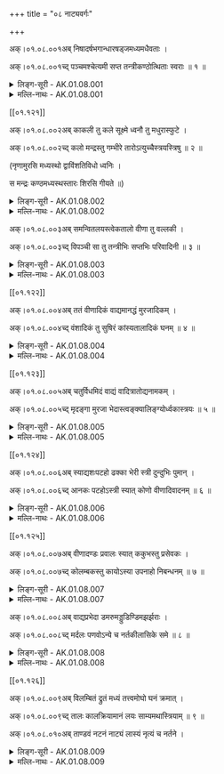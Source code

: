 +++
title = "०८ नाट्यवर्गः"

+++

अक्।०१.०८.००१अब् निषादर्षभगान्धारषड्जमध्यमधैवताः ।

अक्।०१.०८.००१च्द् पञ्चमश्चेत्यमी सप्त तन्त्रीकण्ठोत्थिताः स्वराः ॥ १ ॥

<details><summary>लिङ्ग-सूरी - AK.01.08.001</summary>

निषाद इति—निषीदन्त्यत्र स्वरा इति निषादः । ʻषद्लृ विशरणगत्यवसादनेष्ौ' । ऋषभस्वरसंवादित्वात् ऋषभः । गां वाचं धारयतीति गान्धारः । गन्धं गृह्णातीति गान्धं घ्राणेन्द्रियम् । तस्मिन् इयर्तीति वा गान्धारः । ʻऋ गतौ' । षट्सु नासाकण्ठोरस्तालुजिह्वादन्तस्थानेषु जायत इति षड्जः । ʻजनी प्रादुर्भावे । मध्यं मातीति मध्यमः । ʻमा माने वर्तने च्ö । मोक्षं धावतीति धैवतः । ʻधावु गतिशुद्ध्योः' । धीर्हृत् तद्वत्सु नाभ्यादिस्थानेषु भवो वा धैवतः । पिकैः पञ्च्यते पञ्चमः । ʻपचि विस्तारवचने । पञ्चसु स्थानेषु मातीति वा । ʻमा माने वर्तने च्ö । एतानि सप्त तन्त्रीकण्ठोत्थितस्वरनामानि ॥ स्वयं राजते स्वरः । ʻराजृ दीप्तौ' । श्रुतिस्थाने स्वहृदयं रञ्जयतीति वा । ʻरञ्ज रागे ॥

ʻषड्जं मयूरा ब्रुवते गावस्त्वृषभभाषिणः ।

अजाविकं तु गान्धारं पिकः कूजति पञ्चमम् ।

धैवतं हेषते वाजी निषादं बृंहते गजः ॥

इति ॥ १ ॥
</details>

<details><summary>मल्लि-नाथः - AK.01.08.001</summary>

निषाद—स्वराः । तन्त्रीकण्ठयोरुभयोर्जायमाना निषादादयः सप्त स्वरशब्दवाच्याः । तत्स्वरूपे नारदः—

ʻषड्जं मयूरो वदति गावो रम्भन्ति चर्षभम् ।

अजाविकौ तु गान्धारं क्रौञ्चो नदति मध्यमम् ॥

पुष्पसाधारणे काले कोकिलो रौति पञ्चमम् ।

अश्वस्तु धैवतं रौति निषादं रौति कुञ्जरः ॥ (सं। म। १। १। १३-१४)

इति ॥ १ ॥ 
</details>

[[०१.१२१]]

अक्।०१.०८.००२अब् काकली तु कले सूक्ष्मे ध्वनौ तु मधुरास्फुटे ।

अक्।०१.०८.००२च्द् कलो मन्द्रस्तु गम्भीरे तारोऽत्युच्चैस्त्रयस्त्रिषु ॥ २ ॥

(नृणामुरसि मध्यस्थो द्वाविंशतिविधो ध्वनिः ।

स मन्द्रः कण्ठमध्यस्थस्तारः शिरसि गीयते ॥)

<details><summary>लिङ्ग-सूरी - AK.01.08.002</summary>

काकलीति—कुः सूक्ष्मः स चासौ कलश्च काकली । सूक्ष्मकलनाम ॥ कं सुखं लातीति कलः । ʻला दाने । कलयतीति वा । ʻकल शब्दे । अव्यक्तमधुरध्वनिनाम ॥ मन्दते शनैः निःसरतीति मन्द्रः । ʻमदि स्तुतिमोदमदस्वप्नकान्तिगतिष्ौ' । गम्भीरध्वनिनाम ॥ तारयति सन्देहं तारः । ʻतॄ प्लवनतरणयोः' । अत्युच्चध्वनिनाम ॥ त्रयस्त्रिषु । कलमन्द्रताराः त्रिषु वर्तन्ते, विशेष्यनिघ्ना इत्यर्थः ॥ २ ॥
</details>

<details><summary>मल्लि-नाथः - AK.01.08.002</summary>

काकली—सूक्ष्मे । कलसूक्ष्मध्वनिः काकली स्यात् । ध्वनौ—कलः । मधुरास्फुटध्वनिः कलः स्यात् । मन्द्रस्तु गम्भीरे । गम्भीरध्वनिः मन्द्रः स्यात् । तारोऽत्युच्चैः । अत्युच्चध्वनिः तारः स्यात् ॥ त्रयस्त्रिषु । एते त्रयः त्रिष्विति वाच्यलिङ्गाः । कला रुतिः, मन्द्रा रुतिः इत्यादि ॥ २ ॥ 
</details>

अक्।०१.०८.००३अब् समन्वितलयस्त्वेकतालो वीणा तु वल्लकी ।

अक्।०१.०८.००३च्द् विपञ्ची सा तु तन्त्रीभिः सप्तभिः परिवादिनी ॥ ३ ॥

<details><summary>लिङ्ग-सूरी - AK.01.08.003</summary>

समेति—समन्वितोऽनुगतो लयः श्रुतादिर्यत्र समन्वितलयः । एकः समः तालो मानमस्य एकतालः । एकतान इति वा पाठः । तालाद्यन्वितलयनाम ॥ वेति प्रजायते स्वरोऽस्यामिति वीणा । ʻवी गतिव्याप्तिप्रजनकान्त्यसनखादनेष्ौ' । वण्यत इति वा वीणा । ʻवण शब्दे । वल्लन्ते स्वरा अस्यामिति वल्लरी । ʻवल्ल सञ्चलने । विविधं पञ्च्यते स्वरा अत्रेति विपञ्ची । ʻपचि व्यक्तीकरणे । वीणानामानि ॥ परितो वदति स्वरानिति परिवादिनी । ʻवद व्यक्तायां वाचि । सप्ततन्त्रीयुक्तवीणानाम ॥ ३ ॥
</details>

<details><summary>मल्लि-नाथः - AK.01.08.003</summary>

समन्वितलयस्त्वेकतालः । अनुगतद्रुतादिमानगीतादिवस्तु एकतालः स्यात् । एकतान इति कतिचित् । वीणा तु वल्लकी विपञ्ची । वीणानामानि ॥ सा तु—परिवादिनी । सप्तभिः तन्त्रीभिः प्रोता वीणा परिवादिनीत्युच्यते ।

ʻतन्त्र्यश्चेत् सप्त सप्तास्या चतुर्दश चतुर्दशी ।

एकादशैकादशी भिदैवं वीणा त्रयोदशी ॥ इति ।

परिवादिनी बहुविधा । सप्ततन्त्री परिवादिनीति कथिता ॥ ३ ॥ 
</details>

[[०१.१२२]]

अक्।०१.०८.००४अब् ततं वीणादिकं वाद्यमानद्धं मुरजादिकम् ।

अक्।०१.०८.००४च्द् वंशादिकं तु सुषिरं कांस्यतालादिकं घनम् ॥ ४ ॥

<details><summary>लिङ्ग-सूरी - AK.01.08.004</summary>

ततमिति—तन्यते ततम् । तन्त्रीजननात्ततम् । वीणादिवाद्यनाम ॥ चर्मणा आनह्यत इत्यानद्धम् । ʻणह बन्धने । मुरजादिवाद्यनाम ॥ सुषिः रन्ध्रमस्यास्तीति सुषिरम् । शुषिरं वा । वंशादिवाद्यनाम ॥ हन्यत इति घनम् । ʻहन हिंसागत्योः' । तालादिकांस्यवाद्यनाम ॥ ४ ॥
</details>

<details><summary>मल्लि-नाथः - AK.01.08.004</summary>

ततं—वाद्यम् । वीणादिवाद्यं ततं स्यात् ॥ आनद्धं मुरजादिकम् । मुरजादिवाद्यमानद्धं स्यात् ॥ वंशादिकं तु सुषिरम् । वंशादिवाद्यं सुषिरं स्यात् ॥ कांस्यं—घनम् । कांस्यं तालादिकं वाद्यं घनं स्यात् ॥ केचन मुरजादिवाद्यमपि घनमिति वदन्ति । कांस्यं तालादिवाद्यं ततमिति च कथयन्ति ॥ ४ ॥ 
</details>

[[०१.१२३]]

अक्।०१.०८.००५अब् चतुर्विधमिदं वाद्यं वादित्रातोद्यनामकम् ।

अक्।०१.०८.००५च्द् मृदङ्गा मुरजा भेदास्त्वङ्क्यालिङ्ग्योर्ध्वकास्त्रयः ॥ ५ ॥

<details><summary>लिङ्ग-सूरी - AK.01.08.005</summary>

चतुर्विधमिति—वाद्यत इति वाद्यम् । वादित्रं च । आ समन्तात् तोद्यत इत्यातोद्यम् । ʻतुद व्यथने । ततादिचतुर्विधवाद्यनामानि ॥ मृद्यत इति मृदङ्गः । मृत् मृत्स्ना अङ्गे यस्येति वा । ʻमृद मर्दने । मुरतीति मुरः । ʻमुर संवेष्टने । मुरः चर्मपट्टिकासंवेष्टनम् । तस्माज्जातो मुरजः । मृदङ्गनामनी ॥ अङ्के भवः अङ्क्यः । अङ्कोपरि निधाय वाद्यते वा । हरीतक्याकृतिमृद्ङ्गनाम ॥ आलिङ्ग्यते आलिङ्ग्य वाद्यत इत्यालिङ्ग्यः गोमुखाकृतिमृदङ्गनाम ॥ अङ्की आलिङ्गी इति वा पदच्छेदः । तदा तदाख्या ततो भवतीति विग्रहः । ऊर्ध्वीकृत्य वाद्यत इत्यूर्ध्वकः । यवमध्याकृतिमृदङ्गनाम ॥ ५ ॥
</details>

<details><summary>मल्लि-नाथः - AK.01.08.005</summary>

चतुर्विधमिदं—नामकम् । इदं चतुर्विधं वाद्यम् । वादित्रमातोद्यमिति च नामद्वयवद् भवति । वादित्रशब्दो वाद्यध्वनावपि वर्तते । ʻतूर्योऽस्त्री वाद्यनिर्घोषे वादित्रं वादनं च तत् इति वैजयन्ती (पृ। १४७, श्लो। १३६) । मृदङ्गा मुरजाः । मुरजनामनी ॥ वक्ष्यमाणभेदापेक्षया बहुवचनम् । भेदाः—त्रयः । अङ्क्यः, आलिङ्ग्यः , ऊर्ध्वक इत्येते त्रयो मुरजभेदाः । ʻपूर्वः पूर्वो महानेषामेतत् पुष्करमण्डले इति वैजयन्त्यां (पृ। १४६, श्लो। १३०) परिमाणभेदोऽभ्यधायि ।

ʻहरितक्याकृतिस्त्वङ्क्यो यवमध्यस्तथोर्ध्वकः ।

आलिङ्ग्यश्चैव गापुच्छ आकृत्या सम्प्रकीर्तितः ॥

इति सुभूतिटीकायामाकृतिभेदः कथितः ॥ ५ ॥ 
</details>

[[०१.१२४]]

अक्।०१.०८.००६अब् स्याद्यशःपटहो ढक्का भेरी स्त्री दुन्दुभिः पुमान् ।

अक्।०१.०८.००६च्द् आनकः पटहोऽस्त्री स्यात् कोणो वीणादिवादनम् ॥ ६ ॥ 

<details><summary>लिङ्ग-सूरी - AK.01.08.006</summary>

स्यादिति—यशोनिमित्तं पटहः यशःपटहः । ढगिति व्यक्तं कायतीति ढक्का । ʻकै शब्दे । यात्रादौ वाद्यमानयशःपटहनाम ॥ बिभेति अस्याः परसैन्यमिति भेरी । ʻञिभी भये । दुन्दु इति शब्दं भाषते दुन्दुभिः । शत्रुहृदयं भिद्यत इति वा । भेरीनामानि ॥ आ समन्तात् नदतीत्यानकः । ʻणद अव्यक्ते शब्दे । अनेन स्वपक्षः आ समन्तात् अनिति वा । ʻअन प्राणने । पटवत् हन्यते पटहः । पणव इति पाठे पण्यते स्तूयते पणवः । ʻपण व्यवहारे स्तुतौ च्ö । परसेनाभीत्यर्थवाद्यनामानि ॥ अनेन कुणति वीणादिवाद्यमिति कोणः । ʻकुण शब्दोपकरणयोः' । वीणादिवादनदण्डनाम ॥ ६ ॥
</details>

<details><summary>मल्लि-नाथः - AK.01.08.006</summary>

स्यात्—ढक्का । सामन्तढक्कानामनी । भेरी—पुमान् । भेरीनामनी । आनकः—स्यात् । अस्त्रीशब्द उभयविशेषणम् । ʻपटहस्त्वानकोऽस्त्रियाम् इति वैजयन्ती (पृ। १४६, श्लो। १३४) । पटहनामनी ॥ अनुक्तम्—ʻवंशस्तु वेणुर्मुरली । मुरलीनामानि ॥ ʻशृङ्गं खुरमुखं समे । शृङ्गनामनी । आन्ध्रभाषया ʻबूरगोम्म्ौ' ॥ ʻकाहली तु कुहाला स्यात् । काहलीनामनी ॥ ʻढेङ्गुरा जयघण्टिका' । आन्ध्रभाषया ʻजांयण्ट पेर्ौ' । ʻताली द्वयोः कांस्यतालः पुमान् स्त्री तालपत्रिका' । तालनामानि ॥ कोणो वीणादिवादनम् । वीणादिवादनसाधननाम ॥ ६ ॥ 
</details>

[[०१.१२५]]

अक्।०१.०८.००७अब् वीणादण्डः प्रवालः स्यात् ककुभस्तु प्रसेवकः ।

अक्।०१.०८.००७च्द् कोलम्बकस्तु कायोऽस्या उपनाहो निबन्धनम् ॥ ७ ॥

<details><summary>लिङ्ग-सूरी - AK.01.08.007</summary>

वीणादण्ड इति—प्रवलन्ते सर्वे स्वरा अत्रेति प्रवालः । ʻवल संवरणे सञ्चरणे च्ö । प्रचाल इति वा पाठः । ʻचल कम्पने । वीणादण्डनाम ॥ स्वालम्बनाय दण्डं कङ्कते आकाङ्क्षतीति ककुभः । ʻककि लौल्ये । प्रकर्षेण सेव्यते प्रसेवकः । ʻषेवृ सेवने । दण्डालम्बनायालाबूमूलनिक्षिप्तसन्दंशाकारसारदारुनाम ॥ कुल्यते सम्यक् स्त्यायतेऽनेन शब्दः कोलम्बहकः । ʻकुल संस्त्याने बन्धुषु च्ö । के शिरसि तन्त्रीरवलम्बते इति वा कोलम्बकः । ʻलवि शब्देऽवस्रंसने च्ö । वीणायाः दण्डादिसर्वपरिकरनिष्पन्नमूर्तिनाम ॥ उपनह्यन्ते तन्त्र्योऽनेन उपनाहः । ʻणह बन्धने । निबध्यन्ते तन्त्र्योऽनेन निबन्धनम् । ʻबन्ध बन्धने । तन्त्रीबन्धस्थाननामनी ॥ ७ ॥
</details>

<details><summary>मल्लि-नाथः - AK.01.08.007</summary>

वीणादण्डः प्रवालः स्यात् । वीणादण्डनाम ॥ ककुभस्तु प्रसेवकः । दण्डावलम्बनायालाबूमूलनिक्षिप्तसन्दंशाकारसारदारुनामनी । भाषया ʻबैसण्ö ॥ कोलम्बकस्तु कायोऽस्याः । वीणाया दण्डादिसर्वपरिकरनिष्पन्नमूर्तिः कोलम्बकः स्यात् । उपनाहो निबन्धनम् । तन्त्रीनिबन्धनस्थाननामनी । भाषया ʻकरिभे ॥ अनुक्तम्—ʻवीणागुणे स्त्रियां तन्त्री । वीणागुणनाम । ʻअवितॄस्तॄतन्त्रिभ्य ईः' (उ। ३। १५८) इति ईःप्रत्ययान्तत्वात् सुलोपो नास्ति । तन्त्रीः तन्त्र्यौ तन्त्र्यः । हे तन्त्रीः इत्यादि । अत्र विशेषः । लक्ष्मीप्रभृतीनाम् ʻअम्बार्थनद्योर्ह्रस्वः' (७। ३। १०७) इति ह्रस्वत्वं केचन नेच्छन्ति प्रयोगास्तु बहवो दृश्यन्ते ।

ʻहे लक्ष्मि स्यादलिन्द्राणामपि संस्पृश मे वपुः ।

तन्त्रीः कर्णामृतं कूज तन्द्रीः संश्रय चक्षुषी ॥

वातप्रमीर्वसाटव्यां तरीस्तर्पय चातकम् ।

॥ ॥ ॥ धत्स्व स्तनांशुकम् ॥

इत्यादि ॥ ७ ॥ 
</details>

अक्।०१.०८.००८अब् वाद्यप्रभेदा डमरुमड्डुडिण्डिमझर्झराः ।

अक्।०१.०८.००८च्द् मर्दलः पणवोऽन्ये च नर्तकीलासिके समे ॥ ८ ॥

<details><summary>लिङ्ग-सूरी - AK.01.08.008</summary>

वाद्यप्रभेदा इति—डमिति शब्दमियर्ति डमरुः । ʻऋ गतौ' । मड्डु इति उच्चारणात् मड्डुः । डिण्डिमिति शब्दं करोतीति डिण्डिमः । झर्झशब्दं करोतीति झर्झरः । मृद्यत इति मर्दलः । ʻमृद क्षोदे । पणाज्जायते पणवः । पण्यते स्तूयतेऽनेनेति वा । ʻपण व्यवहारे स्तुतौ च्ö । एते च अन्ये च वाद्यप्रभेदाः । नृत्यतीति नर्तकी । ʻनृती गात्रविक्षेपे । लसति क्रीडति रङ्गभूमाविति लासिका । ʻलस श्लेषणक्रीडनयोः' ॥ नृत्तकारिणीनामनी ॥ ८ ॥
</details>

<details><summary>मल्लि-नाथः - AK.01.08.008</summary>

वाद्यप्रभेदः—अन्ये च । डमर्वादयश्चान्ये घण्टानिःसाणादयश्च वाद्यभेदाः । नर्तकी—समे । नृत्तकारिणीनामनी ॥ अनुक्तम्—ʻरङ्गः स्यान्नर्तनस्थानम् । नर्तनस्थलं रङ्गः स्यात् ॥ ʻसूत्रधारस्तु सूचकः' । सूत्रधारनाम ॥ ८ ॥ 
</details>

[[०१.१२६]]

अक्।०१.०८.००९अब् विलम्बितं द्रुतं मध्यं तत्त्वमोघो घनं क्रमात् ।

अक्।०१.०८.००९च्द् तालः कालक्रियामानं लयः साम्यमथास्त्रियाम् ॥ ९ ॥

अक्।०१.०८.०१०अब् ताण्डवं नटनं नाट्यं लास्यं नृत्यं च नर्तने ।

<details><summary>लिङ्ग-सूरी - AK.01.08.009</summary>

विलम्बितमिति—विलम्बितं द्रुतं मध्यम् इति लयविशेषाः क्रमात् तत्त्वम् ओघः घनमित्युच्यन्ते । तलन्ति गीतवाद्यनृत्तानि तिष्ठन्त्यत्र तालः । ʻतल प्रतिष्ठायाम् । मध्यकालक्रियायाः परिच्छेदकनाम ॥ लीयतेऽत्रेति लयः । ʻलीङ् श्लेषणे । न्यूनाधिकरहिततालसाम्यनाम ॥ तण्डुना शिवेनोपदिष्टं ताण्डवम् । उद्धतप्रयोगनर्तननाम । नट्यते नटनम् । ʻनट नृत्तौ' । नटस्य कर्म नाट्यम् । नटनर्तननाम ॥ लसतीति लास्यम् । ʻलस श्लेषणक्रीडनयोः' । सुकुमारप्रयोगनर्तननाम ॥ नृत्यतीति नृत्यम् । ʻनृती गात्रविक्षेपे । नर्तननामानि ॥ ९ ॥
</details>

<details><summary>मल्लि-नाथः - AK.01.08.009</summary>

विलम्बितं—क्रमात् । विलम्बितादिमानानि तत्त्वादिसञ्ज्ञानि भवन्ति । तालः कालक्रियामानम् । कालस्याङ्गुलिकरक्रियया कृतं मानं तालः स्यात् । लयः साम्यम् । सर्वाभिनयमाम्यं लयः स्यात् । अथाक्षजं—नर्तने । नटनर्तननामानि । अक्षजशब्दस्थानेऽस्त्रियामिति, नृत्यशब्दस्थाने नृत्तमिति च पठन्ति ॥ ९ ॥ </Amarapadaparijata

%%p. 01.127

AK.01.08.010cd tauryatrikaṃ nṛtyagītavādyaṃ nāṭyamidaṃ trayam .. 10 ..

AK.01.08.011ab bhrakuṃsaśca bhrukuṃsaśca bhrūkuṃsaśceti nartakaḥ .

AK.01.08.011cd strīveṣadhārī puruṣo nāṭyoktau gaṇikājjukā .. 11 ..

<details><summary>लिङ्ग-सूरी - AK.01.08.010-11</summary>

तौर्यत्रिकमिति—तूर्याणां त्रिकं तौर्यत्रिकम् । तूर्याणां सम्बन्धि तौर्यम् । तच्च त्रिकं च तौर्यत्रिकम् । नटकर्म नाट्यम् । समुदितनृत्तगीतवाद्यनाम ॥ भ्रूभ्यां कुंसयतीति भ्रकुंसः । भ्रुकुंसश्च । भ्रकुंसश्च । ʻकुसि भाषायाम् । स्त्रीवेषधारिनर्तकपुरुषनामानि ॥ नाट्योक्तौ नटव्यवहारे नामान्याह । अर्जतीत्यज्जुका । ʻअर्ज अर्जने । नाट्योक्तौ गणिकानाम ॥ १०-११ ॥
</details>

<details><summary>मल्लि-नाथः - AK.01.08.010-11</summary>

तौर्यत्रिकं—त्रयम् । नृत्तगीतवाद्यानि त्रीणि तौर्यत्रिकम् । इदं त्रयं नाट्यं स्यात् । तत् प्रेक्षणार्थं स्याच्चेत् सङ्गीतं भवति । ʻसङ्गीतं प्रेक्षणार्थेऽस्मिन् इति वैजयन्ती (पृ। १४१, श्लो। ७२) । भ्रकुंसश्च—पुरुषः । भ्रकुंसादयः । षडपि स्त्रीवेषधारिनर्तकपुरुषनामानि । भ्रकुंसशब्दो रुशब्दादिश्च ऋकारादिश्च भवति । ʻस भ्रूकुंसो भ्रुकुंसश्च भृकुंसश्च भ्रकुंसवत् इति वैजयन्ती (पृ। १४१, श्लो। ६७) । अनुक्तम्—ʻपात्राण्यधिकृता नाट्ये । नाट्ये नियुक्तास्ते पात्राणीत्युच्यन्ते । ʻतेषां वेषस्तु भूमिका' । तेषां वेषो भूमिका स्यात् ॥ नाट्योक्तौ । अङ्गहारावधि अधिकारवचनम् । तस्मादितःपरं वक्ष्यमाणाः शब्दाः नाट्यविषयाः । व्यवस्थिताधिकारविषयत्वाद् देवकुमारादिशब्दा इतरविषयाश्च भवन्ति । गणिकाज्जुका । लञ्जिका अज्जुका स्यात् ॥ १०-११ ॥ 
</details>

[[०१.१२८]]

अक्।०१.०८.०१२अब् भगिनीपतिरावुत्तो भावो विद्वानथावुकः ।

अक्।०१.०८.०१२च्द् जनको युवराजस्तु कुमारो भर्तृदारकः ॥ १२ ॥

<details><summary>लिङ्ग-सूरी - AK.01.08.012</summary>

भगिनीपतिरिति—अवति भगिनीमिति आवुत्तः । ʻअव रक्षणे । भगिनीपतिनाम ॥ भावयतीति भावः । विदूषकनाम ॥ अवतीति आवुकः । ʻअव रक्षणे । जनकनाम ॥ कुत्सितं मारयतीति कुमारः । ʻमृङ् प्राणत्यागे । युवा चासौ राजा च युवराजः । कुमारयतीति वा कुमारः । ʻकुमार क्रीडायाम् । प्रेष्यादीन् बिभर्तीति भर्ता । तस्य दारकः भर्तृदारकः । पोष्यान् दारानिव बिभर्तीति वा । ʻडुभृञ् धारणपोषणयोः' । युवराजनामनी ॥ १२ ॥
</details>

<details><summary>मल्लि-नाथः - AK.01.08.012</summary>

भगिनीपतिरावुत्तः । ज्येष्ठकनिष्ठभगिन्योः पतिः आवुत्तः स्यात् । अनुक्तम्—ʻपतिरार्योऽप्यार्यपुत्रः' । पतिरार्य आर्यपुत्रश्च स्यात् ॥ भावो विद्वान् । तत्र विद्वान् भावः स्यात् ॥ अथावुको जनकः । पिता आवुकः स्यात् ॥ युवराजः—भर्तृदारकः । युवराजश्च कुमारश्च भर्तृदारकः स्यात् ॥ अनुक्तम्—ʻगोस्वामिनो राजसुताः' । अन्यराजपुत्रा गोस्वामिन इत्युच्यन्ते ॥ १२ ॥ 
</details>

अक्।०१.०८.०१३अब् राजा भट्टारको देवस्तत्सुता भर्तृदारिका । 

अक्।०१.०८.०१३च्द् देवी कृताभिषेकायामितरासु तु भट्टिनी ॥ १३ ॥

<details><summary>लिङ्ग-सूरी - AK.01.08.013</summary>

राजेति—भटन्ति उद्धतं भाषन्ते भट्टाः । ʻभट परिभाषणे । भट्टान् शत्रून् अरति पीडयतीति भट्टारकः । ʻअर पीडने । दीव्यतीति देवः । ʻदिवु क्रीडादौ' । भर्तृदारिकाशब्दः भर्तृदारकशब्दवत् । राजपुत्रीनाम ॥ दीव्यतीति देवी । अभिषिक्तराजपत्नीनाम ॥ भटति उद्धतं भाषते भट्टिनी । अकृताभिषेकराजभार्यानाम ॥ १३ ॥
</details>

<details><summary>मल्लि-नाथः - AK.01.08.013</summary>

राजा—देवः । नृपः भट्टारको देवश्च स्यात् । नामान्ते प्रयुक्ता अप्येते पूज्यमपि कथयन्ति । ʻपादा इति नामान्ते देवो भट्टारको वापि इति हलायुधः (अ। मा। १। १५५) । तत्सुता भर्तृदारिका । राजसुता भर्तृदारिका स्यात् ॥ देवी कृताभिषेकायाम् । महिषीनाम ॥ इतरासु तु भट्टिनी । अन्या राजपत्न्यः भट्टिन्यः स्युः ॥ १३ ॥ 
</details>

[[०१.१२९]]

अक्।०१.०८.०१४अब् अब्रह्मण्यमवध्योक्तौ राजश्यालस्तु राष्ट्रियः ।

अक्।०१.०८.०१४च्द् अम्बा माताथ बाला स्याद् वासूरार्यस्तु मारिषः ॥ १४ ॥

<details><summary>लिङ्ग-सूरी - AK.01.08.014</summary>

अब्रह्मण्यमिति—ब्राह्मणोऽवध्य इत्युक्तिः अब्रह्मण्यम् । ब्रह्मणो हितं ब्रह्मण्यं, शान्तता, तदविद्यमानमत्रि वा । अवध्योक्तिनाम ॥ राज्ञः श्यालः राजश्यालः । राष्ट्री राज्ञी तस्या भ्राता राष्ट्रियः । राजपत्नीभ्रातृनाम ॥ अम्ब्यते शब्द्यते बालैरित्यम्बा । ʻअवि शब्दे । मातृनाम ॥ वसति मातुः समीप इति वासूः । ʻवस निवासे । बालानाम ॥ मायामियर्ति गच्छतीति मारिषः । ʻऋ गतौ' । आर्यनाम ॥ १४ ॥
</details>

<details><summary>मल्लि-नाथः - AK.01.08.014</summary>

अब्रह्मण्यमवध्योक्तौ । अवध्योऽस्मीत्युक्तिरवध्योक्तिः । तस्यामाक्रोशनेऽपि अब्रह्मण्यशब्दः स्यात् ॥ राज्ञः—राष्ट्रियः । राज्ञः पत्नीभ्राता राष्ट्रियः स्यात् । अम्बा माता । जननी अम्बा स्यात् । ʻअम्ब सरस्वति किमियं तव माता विष्णुवल्लभा देवी । अथ—वासूः । बालिका वासूरित्युच्यते । ʻवासु-देवालयं गत्वा सोमं श्करमर्चय्ö आर्यस्तु मारिषः । आर्यनाम । मार्षोऽपि भवति । ʻआर्यौ मारिषमार्षकौ' इति वैजयन्ती (पृ। १४४, श्लो। १०६) । अनुक्तम्—ʻक्षपणाद्या भदन्ताः स्युः' । क्षपणसौगतादयो भदन्ता इत्युच्यन्ते ॥ १४ ॥ 
</details>

[[०१.१३० ]]

अक्।०१.०८.०१५अब् अत्तिका भगिनी ज्येष्ठा निष्ठानिर्वहणे समे ।

अक्।०१.०८.०१५च्द् हण्डे हञ्जे हलाह्वानं नीचां चेटीं सखीं प्रति ॥ १५ ॥

<details><summary>लिङ्ग-सूरी - AK.01.08.015</summary>

अत्तिकेति—अत्ति भ्रातृभार्यां वचनैरिति अत्तिका । ʻअद भक्षणे । ज्येष्ठभगिनीनाम ॥ नियतं स्थानं निष्ठा । निःशेषेण वहनं प्रस्तुतकथायाः समाप्तिः निर्वहणम् । समे इति समानार्थे । नाटकस्य निर्वहणाख्यपञ्चमसन्धिनामनी ॥ हण्डे इति नीचां प्रति, हञ्जे इति चेटीं प्रति, हला इति सखीं प्रति आह्वानम् । एते त्रयः सम्बोधनार्थे अव्ययाः ॥ नाट्योक्तयः समाप्ताः ॥ १५ ॥
</details>

<details><summary>मल्लि-नाथः - AK.01.08.015</summary>

अत्तिका—जयेष्ठा । ज्येष्ठभगिनी अत्तिका स्यात् । अनुक्तम्—ʻकनिष्ठा तु बलाबुसा' । कनिष्ठा स्वसा बलाबुसा स्यात् । निष्ठा—समे । प्रस्तुतकथासंहारः निष्ठा च निर्वहणं च स्यात् । हण्डे—सखीं प्रति । नीचाह्वाने हण्डेशब्दः प्रवर्तते । चेटिकाह्वाने हञ्जेशब्दः । सख्याह्वाने हलाशब्दः । ʻहला सौन्दले । हलिलेशब्दोऽप्यस्ति । ʻहलिले जनमध्ये याचितवत्यसि । हण्डे हञ्जे हलेति शब्दास्त्रयः सम्बोधनार्थका इति प्राकृतसञ्जीविन्यामव्ययपरिच्छेदे कथितत्वादव्ययाः ॥ १५ ॥ 
</details>

अक्।०१.०८.०१६अब् अङ्गहारोऽङ्गविक्षेपो व्यञ्जकाभिनयौ समौ ।

अक्।०१.०८.०१६च्द् निर्वृत्ते त्वङ्गसत्त्वाभ्यां द्वे त्रिष्वाङ्गिकसात्त्विके ॥ १६ ॥

<details><summary>लिङ्ग-सूरी - AK.01.08.016</summary>

अङ्गहार इति—अङ्गानां हारोऽन्यत्रानयनम् अङ्गहारः । अङ्गानां विक्षेपोऽङ्गविक्षेपः । स्थानात् स्थानान्तरानयनरूपक्रियानामनी ॥ व्यनक्त्यर्थं व्यञ्जकः । ʻअञ्जू व्यक्तिम्रक्षणकान्तिगतिष्ौ' आभिमुख्येन नीयतेऽनेनार्थः अभिनयः । ʻणाञू प्रापणे । वाचिकाङ्गिकसात्त्विकाख्यभावसूचकनामनी ॥ अङ्गेन निर्वृत्तम् आङ्गिकम् । सत्त्वेन निर्वृत्तं सात्त्विकम् । सत्त्वोत्कटे मनसि पुलकिताद्यभिनयनामनी ॥ १६ ॥
</details>

<details><summary>मल्लि-नाथः - AK.01.06.016</summary>

अङ्गहारोऽङ्गविक्षेपः । अवयवविक्षेपोऽङ्गहारः स्यात् । व्यञ्जक—समौ । सूच्यार्थसूचननामानी ॥

ʻनिर्वृत्ते त्वङ्गसत्त्वाभ्यां द्वे त्रिष्वाङ्गिकसात्त्विके ।

व्यञ्जकोऽभिनयो यस्तु सूच्यार्थोऽभिनयस्य च ॥

इत्यनेन सूच्यार्थश्चाभिनयः । अङ्गनिर्वृत्तं स्यादाङ्गिकम् । सत्त्वनिर्वृत्तं स्यात् सात्त्विकम् । द्विशब्दग्रहणेन वाचिकाहार्ययोर्गुणत्वं सूच्यते ॥ १६ ॥ 
</details>

[[०१.१३१]]

अक्।०१.०८.०१७अब् शृङ्गारवीरकरुणाद्भुतहास्यभानकाः ।

अक्।०१.०८.०१७च्द् बीभत्सरौद्रौ च रसाः शृङ्गारः शुचिरुज्ज्वलः ॥ १७ ॥

<details><summary>लिङ्ग-सूरी - AK.01.08.017</summary>

शृङ्गारेति—शृङ्गारो वीरः करुणा अद्भुतः हास्यं भयानकः बीभत्सः रौद्रः चकारात् शान्तश्च । एते शृङ्गारादयो नव रसा भवन्ति । सामाजिकजनेन रस्यन्त इति रसाः । ʻरस आस्वादने । शृङ्गं युवादिकमियर्तीति शृङ्गारः । ʻऋ गतौ' । जुगुप्सादिरहितत्वात् शुचिः । उज्ज्वलति प्रकाशते उज्ज्वलः । ʻज्वल दीप्तौ' । शृङ्गाररसनामानि ॥ १७ ।
</details>

<details><summary>मल्लि-नाथः - AK.01.08.017</summary>

शृङ्गार—रसाः । शृङ्गारादयोऽष्टौ रसशब्दवाच्याः । चशब्दो मतान्तरबोधनार्थः ।

ʻशृङ्गारहास्यकरुणरौद्रवीरभयानकाः ।

बीभत्साद्भुतशान्ताश्च नव नाट्यरसाः स्मृताः ॥

ʻशृङ्गारवीरौ बीभत्सरौद्रौ हास्यं भयानम् ।

करुणाद्भुतशान्ताश्च वात्सल्यं च रसा दश ॥ 

इति । द्वादशरसा इति केचित् । शृङ्गारः—उज्ज्वलः । शृङ्गारः उज्ज्वलः । शृङ्गाररसनामानि ॥ १७ ॥ 
</details>

अक्।०१.०८.०१८अब् उत्साहवर्धनो वीरः कारुण्यं करुणा घृणा ।

अक्।०१.०८.०१८च्द् कृपा दयानुकम्पा स्यादनुक्रोशोऽप्यथो हसः ॥ १८ ॥

अक्।०१.०८.०१९अब् हासो हास्यं च बीभत्सं विकृतं त्रिष्विदं द्वयम् ।

<details><summary>लिङ्ग-सूरी - AK.01.06.018</summary>

उत्साहेति—उत्साहं वर्धयतीति उत्साहवर्धनः। ʻवृधु वृद्धौ' । विरुद्धान् राति हन्तीति वीरः । ʻरा दाने छेदने च्ö । विद्विष्टान् ईरयतीति वा । ʻईर क्षेपे । वीरयतीति वा वीरः । ʻशूर वीर विक्रान्तौ' वीररसनाम ॥ कुर्वन्त्यात्मानमदीनमनयेति करुणा । ʻडुकृञ् करणे । कुरुं क्लेशं न सहत इति वा । करुणैव कारुण्यम् । घृण्यन्तेऽनुगृह्यन्तेऽनयेति घृणा । ʻघृणि ग्रहणे ʻघृणु दीप्तौ' इति वा धातुः । क्रपयते कृपा । ʻक्रप कृपायाम् । दयन्ते रक्षन्त्यनया दया । ʻदय दानगतिहिंसारक्षणेष्ौ' । अनुकम्पन्तेऽनयेत्यनुकम्पा । ʻकपि चलने । अनुक्रोशन्त्यनेनेत्यनुक्रोशः । ʻक्रुश आह्वाने रोदने च्ö । करुणारसनामानि ॥ हासयति जनानिति हसः, हासः, हास्यं च । ʻहस हसने । हास्यरसनामानि ॥ बीभत्सा निन्दा, सा अत्रास्तीति बीभत्सम् । सद्विरुद्धत्वात् विकृतम् । बीभत्सरसनामनी ॥ इदं द्वयं तद्वति त्रिषु ॥ १८ ॥
</details>

<details><summary>मल्लि-नाथः - AK.01.08.018</summary>

उत्साह—वीरः । वीररसनाम ॥ ʻशुच्युज्ज्वलौ तु शृङ्गारो वीर उत्साहवर्धनः' इति व्याडिः । कारुण्यं—अनुक्रोशः । करुणारसनामानि ॥ ʻकरुणो रस्ö इति पुंस्त्वमपि । अथो हसः—हास्यं च । हास्यरसनामानि ॥ चशब्दो रूपान्तरसमुच्चयार्थः । ʻहसिका तु हसो हासो हसनं हास्यघर्घरे इति । बीभत्सं विकृतम् । बीभत्सनामनी ॥ त्रिष्विदं द्वयम् । इमे द्वे त्रिष्वित्यनेन त्रिलिङ्गे । बीभत्सो रोगः । विकृतो रोग इत्यादि ॥ १८ ॥ 
</details>

अक्।०१.०८.०१९च्द् विस्मयोऽद्भुतमाश्चर्यं चित्रमप्यथ भैरवम् ॥ १९ ॥

अक्।०१.०८.०२०अब् दारुणं भीषणं भीष्मं घोरं भीमं भयानकम् ।

[[०१.१३३ ]]

अक्।०१.०८.०२०च्द् भयङ्करं प्रतिभयं रौद्रं तूग्रममी त्रिषु ॥ २० ॥

अक्।०१.०८.०२१अब् चतुर्दश दरस्त्रासो भीतिर्भीः साध्वसं भयम् ।

<details><summary>लिङ्ग-सूरी - AK.01.08.019-20</summary>

विस्मय इति—विस्मापयतीति विस्मयः । ʻष्मिङ् ईषद्धसने । अत् आश्चर्यार्थेऽव्ययम् । तस्माति भवं अद्भुतम् । आचरणीयं आश्चर्यमिति साधु । ʻचर गतिभक्षणयोः' । चित्रयतीति चित्रम् । ʻचित्र चित्रीकरणे । अद्भुतरसनामानि ॥ भीरोरिदं त्रासकरत्वाद् भैरवम् । बिभेत्यस्मात् अधीर इति वा भैरवम् । दारयति चित्तमिति दारुणम् । ʻदृ विदारणे । बिभेत्यस्मादिति भीषणम् । भीष्मम् । भीमम् । भयानकं च । ʻञिभी भये । घुरतीति घोरम् । ʻघुर भीमार्थशब्दयोः' । भयं करोतीति भयङ्करम् । ʻडुकृञ् करणे । भयं प्रति गतं प्रतिभयम् । भयानकरसनामानि ॥ रुत् रोगः, तां राति ददातीति रुद्रः । तस्य कर्म रौद्रम् । उग्रत्वात् उग्रम् । रौद्ररसनामानि ॥ अमी अद्भुताद्याः उग्रान्ताः शब्दाः चतुर्दश त्रिषु लिङ्गेषु वर्तन्ते । दरति बिभेत्यस्मादिति दरः । ʻदृ भये । त्रस्यत्यस्मादिति त्रासः । ʻत्रसी उद्वेगे । बिभेत्यस्या इति भीतिः । भीश्च । भयं च । ʻञिभी भये । साधूनस्यति बाधत इति साध्वसम् । ʻअसु क्षेपणे । भयनामानि ॥ १९-२० ॥
</details>

<details><summary>मल्लि-नाथः - AK.01.06.019-20</summary>

विस्मयो—चित्रमपि । अद्भुतरसनामानि ॥ अथ—प्रतिभयम् । भयानकरसनामानि ॥ रौद्रं तूग्रम् । रौद्ररसनामनी ॥ अमी—चतुर्दश । धर्मिधर्मवचना अद्भुतादिशब्दा नियतत्रिलिङ्गा भवन्ति । अद्भुतकरी विद्या अद्भुता । धर्मवचना भैरवादयो नियतत्रिलिङ्गाः । भैरवोऽहिः, दारुणोऽहिः, इत्यादि ॥ दरत्रासौ—भयम् । भयनामानि । भयरसः साध्वसरस इति रसत्वोपचाराद् रसानन्तरकथनम् ॥ १९-२० ॥ 
</details>

अक्।०१.०८.०२१च्द् विकारो मानसो भावोऽनुभावो भावबोधकः ॥ २१ ॥

अक्।०१.०८.०२२अब् गर्वोऽभिमानोऽहङ्कारो मानश्चित्तसमुन्नतिः ।

(दर्पोऽवलेपोऽवष्टम्भश्चित्तोद्रेकः स्मयो मदः ।)

<details><summary>लिङ्ग-सूरी - AK.01.08.021</summary>

विकार इति—भावयति करोति रसान् भावः । ʻभू सत्तायाम् । मनसोऽयं मानसः । मनोविकारो भाव इत्युच्यते ।

ʻहर्षोन्मादश्रमाशङ्का निर्वेदो जडता धृतिः ।

ग्लानिश्चिन्तामतिव्रीडा दैन्यं गर्वः स्मृतिर्मदः ॥

गर्हापस्मारसुप्तानि चापलालस्यमुग्रता ।

अमर्षत्रासतर्काश्च निद्रौत्सुक्यं मृतिस्तथा ॥

आवेगो व्याधिरीर्ष्या च विषादश्च विकत्थनम् ।

अवबोध इति प्रोक्ता भावाः सञ्चारिणो बुधैः ॥

मनोविकारनाम ॥ अनु पश्चादर्थं भावयति प्रकाशयतीति अनुभावः । ʻभुवोऽवकल्कने । मनविकारज्ञापकहेतुनाम ।

ʻवागङ्गाभिनयेनेह यस्मादर्थोऽनुभूयते ।

शाखाङ्गोपाङ्गसहितः सोऽनुभावस्ततः स्मृतः ॥

इति । ʻभ्रूभङ्गकटाक्षाद्या अनुभावा इति स्मृताः' इति च । गर्वत्यनेनेति गर्वः । ʻकर्व खर्व गर्व दर्पे । आत्मानं ज्यायांसमभिमनुते अभिमानः । ʻमनु अवबोधने । अहमेव ज्यायानिति करोतीत्यहङ्कारः । आत्मानं मानयतीति मानः । ʻमान पूजायाम् । चित्तस्य समुन्नतिः चित्तसमुन्नतिः । अहमेव ज्यायानिति मनननामानि ॥ २१ ॥
</details>

<details><summary>मल्लि-नाथः - AK.01.08.021</summary>

विकारो—भावबोधकः । मनसो विकारो भावः स्यात् । स च स्थायिसञ्चारभेदेन द्विविधो भवति । स च प्रकाशमानः सन् अनुभावः । अत्र भयप्रभृतयः स्थायिनः । गर्वप्रभृतयः सञ्चारिणः । अनादरप्रभृतयोऽनुभावाः । सात्त्विकभावानामनुभावविशेषत्वादनभिधानम् । ते च घर्मप्रलयादयः । गर्वो—समुन्नतिः । गर्वनामानि ॥ गर्विशब्दोऽप्यस्ति । ʻगर्विः स्त्री चास्मिता गर्वः' इति वैजयन्ती (पृ। ९७, श्लो। १६९) । ʻस्मयोऽवलेप उत्सेको दर्पः शौण्डीर्यमित्यपि । एतानि च ॥ २१ ॥ 
</details>

[[०१.१३५]]

अक्।०१.०८.०२२च्द् अनादरः परिभवः परीभावस्तिरस्क्रिया ॥ २२ ॥

अक्।०१.०८.०२३अब् रीढावमाननावज्ञावहेलनमसुक्षणम् ।

अक्।०१.०८.०२३च्द् मन्दाक्षं ह्रीस्त्रपा व्रीडा लज्जा सापत्रपान्यतः ॥ २३ ॥

<details><summary>लिङ्ग-सूरी - AK.01.08.022-23</summary>

अनादर इति—नाद्रियतेऽनादरः । ʻदृङ् आदरे । परिभूयते परिभवः, परीभावश्च । ʻभू सत्तायाम् । तिरस्करोतीति तिरस्क्रिया । ʻडुकृञ् करणे । रिहति हिनस्तीति रीढा । ʻरिह हिंसायाम् । अवमानयतीत्यवमानना । ʻमान पूजायाम् । अवज्ञायतेऽनया अवज्ञा । ʻज्ञा अवबोधने । अवहेलयतीति अवहेलनम् । ʻहेडृ अनादरे । असून् क्षिणोतीति असुक्षणम् । ʻक्षिणु हिंसायाम् । असूर्क्षणमिति वा पाठः । ʻसूर्क्ष आदरे । तिरस्क्रियानामानि ॥ मन्दम् अक्षि यत्रेति मन्दाक्षम् । मन्दम् अक्षम् इन्द्रियमत्रेति वा । जिह्रेत्यनयेति ह्रीः । ʻह्री लज्जायाम् । त्रपत इति त्रपा । ʻत्रपूष् लज्जायाम् । व्रीड्यतीति व्रीडा । ʻव्रीड चोदने लज्जायां च्ö । व्रीडाशब्दो द्वयोः । लज्जते इति लज्जा । ʻओ लस्जी व्रीडने । लज्जानामानि ॥ अपत्रपत इत्यपत्रपा । परादागतह्रीनाम ॥ २२-२३ ॥
</details>

<details><summary>मल्लि-नाथः - AK.01.08.022-23</summary>

अनादरः—असूक्षणम् । अनादरनामानि ॥ हलायुधाभिधानेऽनादरावज्ञे भिन्नार्थके ।

ʻअत्याकारः परिभवो निराकारः पराभवः ।

अनादरश्चाभिभवस्तिरस्कारश्च कथ्यते ॥ (अ। मा। ४। १९)

हेला स्यादवहेला चावज्ञा रीढा विमानना' ॥ (अ। मा। ४। ३०)

इति ॥ मन्दाक्षं—लज्जा । लज्जानामानि ॥ व्रीलशब्दोऽप्यस्ति ।

ʻपथि पथिकवधूभिः सादरं पृच्छ्यमाना

कुवलयदलनीलः कोऽयमार्ये तवेति ।

स्मितविकसितगण्डं व्रीलविभ्रान्तनेत्रं

मुखमवनमयन्ती स्पष्टमाचष्ट सीता ॥

इति प्रसन्नराघवे ॥ सापत्रपान्यतः । परसकाशाज्जाता लज्जा अपत्रपा स्यात् ॥ २२-३ ॥ 
</details>

[[०१.१३६]]

अक्।०१.०८.०२४अब् क्षान्तिस्तितिक्षाभिध्या तु परस्वविषये स्पृहा ।

अक्।०१.०८.०२४च्द् अक्षान्तिरीर्ष्यासूया तु दोषारोपो गुणेष्वपि ॥ २४ ॥

<details><summary>लिङ्ग-सूरी - AK.01.08.024</summary>

क्षान्तिरिति—क्षम्यत इति क्षान्तिः । ʻक्षमूष् सहने । तितिक्षते तितिक्षा । ʻतिज निशाने । निशानं सहनम् । मर्षणनामानि ॥ अभिध्यायते अभिध्या । ʻध्यै चिन्तायाम् । परद्रव्यलिप्सानाम ॥ न क्षान्तिरक्षान्तिः । ईर्ष्यतीति ईर्ष्या । ʻईर्ष्य ईर्ष्यायाम् । अक्षमानाम ॥ असूयतीति असूया । गुणेषु दोषारोपनाम ॥ २४॥
</details>

<details><summary>मल्लि-नाथः - AK.01.08.024</summary>

क्षान्तिस्तितिक्षा । मर्षणनामनी ॥ अभिध्या—स्पृहा । परद्रव्यविषयस्पृहा अभिध्या स्यात् । विषये स्पृहेति वा पाठः । अक्षान्तिरीर्ष्या । परौन्नत्यासहननामनी ॥ असूया—अपि । गुणेषु दोषारोपणमसूया स्यात् ॥ २४ ॥ 
</details>

अक्।०१.०८.०२५अब् वैरं विरोधो विद्वेषो मन्युशोकौ तु शुक् स्त्रियाम् ।

अक्।०१.०८.०२५च्द् पश्चात्तापोऽनुतापश्च विप्रतीसार इत्यपि ॥ २५ ॥

<details><summary>लिङ्ग-सूरी - AK.01.08.025</summary>

वैरमिति—वीरस्य कर्म वैरम् । विरुणद्धीति विरोधः । ʻरुधिर् आवरणे । विद्वेष्टीति विद्वेषः । ʻद्विष अप्रीतौ' । वैरनामानि ॥ विरुद्धलक्षणया मन्यतेऽनेनेति मन्युः । ʻमन ज्ञाने शोचत्यनेन शोकः । ʻशुच शोके । शुक् च । शोकनामानि ॥ पश्चात्तपतीति पश्चात्तापः । अनुतापश्च । ʻतप सन्तापे । विरुद्धं प्रतिसरतीति विप्रतीसारः । ʻसृ गतौ' । पश्चात्तापनामानि ॥ २५ ॥
</details>

<details><summary>मल्लि-नाथः - AK.01.08.025</summary>

वैरं—विद्वेषः । वैरनामानि ॥ अनुक्तम्—ʻकलहोऽस्त्री झकटकः' । कलहनामनी ॥ ʻदोर्मध्यं तु करेकरम् । मुष्टिप्रहारनामनी ॥ मन्यु—स्त्रियाम् । शोकनामानि ॥ पश्चात्तापो—इत्यपि । पश्चात्तापनामानि । ʻपृष्ठमांसादनं पश्चाद् गतस्यार्थस्य चिन्तनम् । गतार्थचिन्तनं पृष्ठमांसादनं स्यात् ॥ २५ ॥ 
</details>

[[०१.१३७]]

अक्।०१.०८.०२६अब् कोपक्रोधामर्षरोषप्रतिघा रुट्क्रुधौ स्त्रियौ ।

अक्।०१.०८.०२६च्द् शुचौ तु चरिते शीलमुन्मादश्चित्तविभ्रमः ॥ २६ ॥

<details><summary>लिङ्ग-सूरी - AK.01.08.026</summary>

कोप इति—कुप्यतीति कोपः । ʻकुप क्रोधे । क्रुध्यतीति क्रोधः । ʻक्रुध कोपे । न मृष्यत्यनेन अमर्षः । ʻमृष सहने । रुष्यत अनेनेति रोषः । ʻरुष हिंसायाम् । रुट् च । प्रतिहन्तीति प्रतिघः । ʻहन हिंसागत्योः' । क्रुध्यतीति क्रुत् । ʻक्रुध कोपे । कोपनामानि ॥ शीलतीति शीलम् । ʻशील समाधौ' । शुचिचरितनाम ॥ उन्माद्यतेऽनेनेति उन्मादः । ʻमदी हर्षग्लपनयोः' । चित्तस्य विभ्रमः चित्तविभ्रमः । भूताद्यावेशागतचित्तविभ्रमनाम ॥ २६ ॥
</details> 

<details><summary>मल्लि-नाथः - AK.01.08.026</summary>

कोप—स्त्रियाम् । कोपनामानि ॥ रुषाक्रुधाशब्दावपि स्तः । ʻरुषारुट्क्रुत्क्रुधाः स्त्रियाम् इति वैजयन्ती (पृ। ९८, श्लो। १८३) । शुचौ—शीलम् । ʻआचारश्चरितं वृत्तं चरित्रं चरणं च तत् इति वैजयन्ती (पृ। ९२, श्लो। ११५) । सदाचारः शीलं स्यात् । उन्मादः—विभ्रमः । चित्तभ्रमणमुन्मादः स्यात् । अनुक्तम्—ʻतन्द्रा कौसीद्यमालस्यम् । आलस्यनामानि ॥ ʻविस्मृतिः प्रस्मृतिः समे । विस्मृतिनामनी ॥ २६ ॥ 
</details>

अक्।०१.०८.०२७अब् प्रेमा ना प्रियता हार्दं प्रेम स्नेहोऽथ दोहदम् ।

अक्।०१.०८.०२७च्द् इच्छा काङ्क्षा स्पृहेहा तृड् वाञ्छा लिप्सा मनोरथः ॥ २७ ॥

अक्।०१.०८.०२८अब् कामोऽभिलाषस्तर्षश्च सोऽत्यर्थं लालसा द्वयोः ।

<details><summary>लिङ्ग-सूरी - AK.01.08.027</summary>

प्रेमेति—प्रियस्य भावः प्रेमा । प्रेम च । प्रियता च । हृद कर्म हार्दम् । स्निह्यत इति स्नेहः । ʻष्णिह प्रीतौ' । स्नेहनामानि ॥ दोग्धीति दोहः तं ददतीति दोहदम् । ʻदुह प्रपूरणे । इच्छति ययेति इच्छा । ʻइषु इच्छायाम् । काङ्क्षति काङ्क्षा । ʻकाक्षि काङ्क्षायाम् । स्पृहयतीति स्पृहा । ʻस्पृह ईप्सायाम् । ईहनं ईहा । ʻईह चेष्टायाम् । तृष्यतीति तृट् । तर्षश्च । ʻञितृषा पिपासायाम् । वाञ्छतीति वाञ्छा । ʻवाछि इच्छायाम् । लब्धुमिच्छा लिप्सा । ʻडुलभष् प्राप्तौ' । मनो रथो यस्य सः मनोरथः । काम्यते कामः । ʻकमु कान्तौ' । अभिलषति अभिलाषः । ʻलष कान्तौ' । इच्छानामानि ॥ तर्षणं तर्षः । ʻतृष पिपासायाम् । स एवाधिकश्चेत् लालसा । अतिशयेन लस्यते लालसा । ʻलस श्लेषणक्रीडनयोः' । भृशतराभिलाषनाम ॥ २७ ॥
</details>

<details><summary>मल्लि-नाथः - AK.01.06.027</summary>

प्रेमा—स्नेहः । स्नेहनामानि ॥ पुंलिङ्गप्रेमशब्दस्तद्धितान्तः । नपुंसकलिङ्गप्रेमशब्दः कृत्प्रत्ययान्तः । तस्मात्—ʻस्नेहोऽस्त्री प्रेम सौहार्दमजीर्यं हार्दसौहृदे इत्यन्यसमीरिता सङ्ग्रहोक्तिरपि युक्ता । अथ दोहदम्—तर्षश्च तृष्णानामानि ॥ स महान् लालसा द्वयोः । अत्यर्थमिति वा पाठः । अतितृष्णानाम ॥ २७ ॥ 
</details>

[[०१.१३८]]

अक्।०१.०८.०२८च्द् उपाधिर्ना धर्मचिन्ता पुंस्याधिर्मानसी व्यथा ॥ २८ ॥

अक्।०१.०८.०२९अब् स्याच्चिन्ता स्मृतिराध्यानमुत्कण्ठोत्कलिके समे ।

अक्।०१.०८.०२९च्द् उत्साहो व्यवसायः स्यात् स वीर्यमतिशक्तिभाक् ॥ २९ ॥

<details><summary>लिङ्ग-सूरी - AK.01.08.028-29</summary>

उपाधिरिति—उप समीपे आधीयते धर्मोऽत्रेति उपाधिः । धर्मचिन्ताया नाम ॥ आधीयते दैन्यमनेन आधिः । ʻडुधाञ् धारणपोषणयोः' । मनोव्यथानाम ॥ चिन्त्यते चिन्ता । ʻचिति स्मृत्याम् । दारिद्र्यादिना वितर्कनाम ॥ स्मर्यत इति स्मृतिः । ʻस्मृ आध्याने । विस्मृतस्मरणनाम । आ समन्तात् ध्यायते आध्यानम् । ʻध्यै चिन्तायाम् । उत्कण्ठात्मकस्मरणनाम ॥ केचित् त्रय एकार्था इति वदन्ति । उत्कण्ठ्यते उत्कण्ठा । ʻकठि शोके । उत्कल्यते उत्कलिका । ʻकल सङ्ख्याने । औत्सुक्यनामानि ॥ उत्सहनं उत्साहः । ʻषह मर्षणे । व्यवसीयत इति व्यवसायः । ʻषोऽन्तकर्मणि । अध्यवसायो वा । उत्साहनामानि ॥ वीरस्य कर्म वीर्यम् । अतिशक्तिसहितोद्योगनाम ॥२८-९ ॥
</details>

<details><summary>मल्लि-नाथः - AK.01.08.028-29</summary>

उपाधिः—धर्मचिन्ता । धर्मचिन्ता उपाधिः स्यात् । पुंसि—व्यथा । मनोव्यथा आधिः स्यात् । स्याच्चिन्ता—आध्यानम् । चिन्तानामानि ॥ चिन्तियाशब्दोऽप्यस्ति । ʻचिन्ता स्याच्चिन्तिया स्मृतिः' इति रभसकोशः । उत्कण्ठा—समे । औत्सुक्यनामानि । समशब्दग्रहणात् सर्वस्यापि ग्रहणम् । ʻउत्कण्ठा स्यादुत्कलिका रतिश्च रणरणकम् इत्यन्योक्तायल्लकादय ईषद्भिन्नार्थकाः ।

ʻउत्कण्ठा परितापो रणरणकं जागरस्तनोस्तनुता ।

फलमिदमहेयमाप्तं सुखाय मृगलोचनां दृष्ट्वा ॥

उत्साहो—स्यात् । यत्ननामनी ॥ ʻयत्नोत्साहोद्यमायासास्तरीषोऽध्यवसायवत् इति वैजयन्ती (पृ। ९५, श्लो। १६७) । स वीर्यमतिशक्तिभाक् । स यत्नोऽतिशक्तिभाक् चेत् वीर्यं स्यात् । ʻअतिशयशक्तिर्वीर्यमिति त्रिकाण्डेऽमरमाला ॥ २८-९ ॥ 
</details>

[[०१.१३९]]

अक्।०१.०८.०३०अब् कपटोऽस्त्री व्याजदम्भोपधयश्छद्मकैतवे ।

अक्।०१.०८.०३०च्द् कुसृतिर्निकृतिः शाठ्यं प्रमादोऽनवधानता ॥ ३० ॥

<details><summary>लिङ्ग-सूरी - AK.01.08.030</summary>

कपट इति—के शिरसि पट इव आच्छादकः कपटः । कं ब्रह्माणमपि पटतीति वा । ʻपट गतौ' । व्यजतीति व्याजः । ʻअज गतिक्षेपणयोः' । दभ्नोति हिनस्तीति दम्भः । ʻदम्भु आज्ञापने । उप समीपे धीयत इत्युपधिः । ʻडुधाञ् धारणपोषणयोः' । छाद्यते स्वरूपमनेनेति छद्म । ʻछद अपवारणे । कितवस्य कर्म कैतवम् । कपटनामानि ॥ कुत्सिता सृतिः हिंसा कुसृतिः । ʻसृ गतौ' । निकृष्टं कृणाति हिनस्तीति निकृतिः । ʻकॄ हिंसायाम् । शठतीति शठः । ʻशठ हिंसासङ्क्लेशनकैतवेष्ौ' । शठस्य कर्म शाठ्यम् । अनात्मकव्यारपारनामानि ॥ प्रमाद्यतीति प्रमादः । ʻमदी हर्षे । न विद्यतेऽवधानं यस्य सः अनवधानः । तस्य भावः अनवधानता । चित्ताकुलतानामनी ॥ ३० ॥
</details>

<details><summary>मल्लि-नाथः - AK.01.08.030</summary>

कपटो—कैतवे । कपटनामानि ॥ ʻभिषं निभं छलं दण्डाजिनं गजनिमीलनम् । एतानि पञ्च च । कुसृतिः—शाठ्यम् । शाठ्यनामानि । प्रमादोऽनवधानता । अनवधाननामनी ॥ ३० ॥ 
</details>

अक्।०१.०८.०३१अब् कौतूहलं कौतुकं च कुतुकं च कुतूहलम् ।

अक्।०१.०८.०३१च्द् स्त्रीणां विलासबिब्बोकविभ्रमा ललितं तथा ॥ ३१ ॥

अक्।०१.०८.०३२अब् हेला लीलेत्यमी हावाः क्रियाः शृङ्गारभावजाः ।

<details><summary>लिङ्ग-सूरी - AK.01.08.031</summary>

कौतूहलमिति—एते शब्दा रूढाः । कुत्सितं पापं तूलयतीति कौतूहलम् । कुतूहलं च । ʻतूल निष्कर्षे । कुत्सितं तोजयतीति कुतुकम् । ʻतुज हिंसाबलादाननिकेतेष्ौ' । कुतुकमेव कौतुकम् । अननुभूताभीष्टाभिलाषनामानि ॥ विलसति येनेति विलासः । ʻलस श्लेषणक्रीडनयोः' । प्रिये आगते सति प्रियाया अङ्गेषु यो विशेषो जायते तस्य नाम ॥ विशेषेण बुक्कति गर्वतीति बिब्बोकः । ʻबुक्क गर्वे । प्रिये आगते सति प्रियाया गर्वादनादरनाम ॥ विशेषेण भ्रमतीति विभ्रमः । ʻभ्रमु अनवस्थाने । शृङ्गाराधिक्यात् चित्तवृत्त्यनवस्थाननाम ॥ ललतीति ललितम् । ʻलल विलासे । स्वपरिकल्पितसुकुमाररत्याद्यङ्गचेष्टितनाम ॥ हिलतीति हेला । हेडते वा । ʻहिल भावकरणे ʻहेडृ अनादरे इति वा धातुः । शृङ्गारक्रीडानाम ॥ ललनं लीला । ʻलीङ् श्लेषणे । मनोमधुरवागङ्गचेष्टितैः प्रियानुकरणनाम ॥ स्त्रीणां शृङ्गारभावजाः क्रिया अमी हावा उच्यन्ते । हूयन्ते कामिनः एभिरिति हावाः । ʻहु दानादनयोः' ॥ ३१ ॥
</details>

<details><summary>मल्लि-नाथः - AK.01.08.031</summary>

कौतूहलं—कुतूहलम् । अननुभूताभीष्टाभिलाषनामानि ॥ स्त्रीणां—भावजाः । स्मितकटाक्षसंवृत्यादयो विलासाः । भर्त्सनादयो बिब्बोकाः । वचनभूषणादिवृत्तयो विभ्रमाः । सुकुमारक्रमो ललितम् । धार्ष्ट्याचरणं हेला । प्रियगतिवचनाद्यनुकरणं लीला । इतिशब्देन मोट्टायितकुट्टमितादीनां ग्रहणम् । तत्र मोट्टायितं कर्णकण्डूयनगात्रभङ्गादि । कुट्टमितमोष्ठग्रहणसुखे दुःखाभिनयः । किलकिञ्चितं क्रोधाश्रुहर्षभीत्यादि साङ्कर्यं विकृतमुखभाषणम् । विच्छित्तिमाल्यभूषणादिनिरासः विक्षेपः । असकलप्रतिकर्म मौग्ध्यम् । स्त्रीणां शृङ्गारभावादुत्पन्नविलासादिचेष्टा हावशब्दवाच्याः ॥ ३१ ॥ 
</details>

[[०१.१४१]]

अक्।०१.०८.०३२च्द् द्रवकेलिपरीहासाः क्रीडा लीला च नर्म च ॥ ३२ ॥

अक्।०१.०८.०३३अब् व्याजोऽपदेशो लक्ष्यं च क्रीडा खेला च कूर्दनम् ।

अक्।०१.०८.०३३च्द् घर्मो निदाघः स्वेदः स्यात् प्रलयो नष्टचेष्टता ॥ ३३ ॥

<details><summary>लिङ्ग-सूरी - AK.01.08.032-33</summary>

द्रवेति—द्रवति हृदयमनेनेति द्रवः । ʻद्रु गतौ' । केलति चित्तं केलिः । ʻकेलृ चलने । किलतीति वा । ʻकिल श्वैत्ये क्रीडायां च्ö । परिहसतीति परीहासः । ʻहसे हसने । क्रीडतीति क्रीडा । ʻक्रीडृ विहारे । ललनं लीला। ʻलीङ् श्लेषणे । खेलेति वा पाठः । खेलतीति खेला । ʻखेलृ चलने । नृणाति रत्यतिशयं प्रापयतीति नर्म । ʻनॄ नये । प्रियाणां प्रियाभिः सह क्रियमाणरतिपरिहासनाम ॥ व्यजति क्षपयतीति व्याजः । ʻअज गतिक्षेपणयोः' । अपदिश्यतेऽतद्रूपेणानेनेति अपदेशः । ʻदिश अतिसर्जने । लक्ष्यतेऽनेनेति लक्ष्यम् । ʻलक्ष दर्शनाङ्कनयोः' । मिपनामानि ॥ क्रीडतीति क्रीडा । ʻक्रीडृ विहारे । खेलतीति खेला । ʻखेलृ चलने । कूर्दत इति कूर्दनम् । ʻकुर्द क्रीडायाम् । विहारनामानि ॥ अङ्गं जिघर्तीति घर्मः । ʻघृ क्षरणदीप्त्योः' । नितरां दहतीति निदाघः । ʻदह भस्मीकरणे । निदाघकाले जातो वा निदाघः । स्विद्यतेऽनेनाङ्गमिति स्वेदः । ʻष्विदा गात्रप्रक्षरणे । स्वेदनामानि ॥ प्रलीयते क्रिया अत्रेति प्रलयः । ʻलीङ् श्लेषणे । नष्टचेष्टतानाम ॥ ३२-३ ॥
</details>

<details><summary>मल्लि-नाथः - AK.01.08.032-33</summary>

द्रवकेलि—नर्म च । कान्तैः कान्ताभिः सह कृतपरिहासभर्त्सनताडनादिनामानि । व्याजो—लक्षं च । ʻलक्षं सङ्ख्या व्याजलक्ष्ये इति रुद्राभिधानात् लक्षं मूर्धन्यान्तम् । विषमनामानि । अत्र कपटपर्यायमपि प्रपञ्चयन्ति ।

ʻसरागमुर्व्या मृगनाभिदम्भादपारकर्पूरपदेन कीर्त्या ।

रत्यापि दन्तच्छदरुक्झलेन स एकहेलं सुभगोऽवगूढः' ॥

इति धर्मशर्माभ्युदयः । क्रीडा—कूर्दनम् । कूर्दनमिति च क्वचित् पाठः । ʻउपधायां च्ö (८। २। ७८) इति दीर्घत्वत्वमत्र कैश्चिन्नेष्यत इति रक्षितवचनात् कुर्दनमित्यप्यस्ति । विहारनामानि ॥ घर्मो—स्वेदः स्यात् । स्वेदनामानि ॥ प्रलयो नष्टचेष्टता । नष्टचेष्टतेति निष्पन्दस्थितिः । सा प्रलयः स्यात् । अनुक्तम्—ʻकालिका तु विवर्णता' । वैवर्ण्यं कालिका स्यात् ॥ ३२-३ ॥ 
</details>

[[०१.१४२]]

अक्।०१.०८.०३४अब् अवहित्थाकारगुप्तिः समौ संवेगसम्भ्रमौ ।

अक्।०१.०८.०३४च्द् स्यादाच्छुरितकं हासः सोत्प्रासः स मनाक् स्मितम् ॥ ३४ ॥

अक्।०१.०८.०३५अब् मध्यमः स्याद् विहसितं रोमाञ्चो रोमहर्षणम् ।

<details><summary>लिङ्ग-सूरी - AK.01.08.034</summary>

अवहित्थेति—अवहीयते गोप्यते आकारोऽत्रेति अवहित्था । ʻओहाक् त्यागे ।आकारगुप्तिनाम ॥ संविज्यते संवेगः । ʻओ विजी भयचलनयोः' । सम्भ्रमत्यनेनेति सम्भ्रमः । ʻभ्रमु अनवस्थाने । सम्भ्रमनामनी ॥ आ समन्तात् छुरतीति आच्छुरितकम् । ʻछुर छेदने । उत्प्रास्यते उत्क्षिप्यतेऽनेनेति उत्प्रासः । तेन सह वर्तत इति सोत्प्रासः । सोत्प्रासो हासः आच्छुरितकमित्युच्यते । सामर्षहासनाम ॥ स हासः मनाक् ईषच्चेत् स्मितमित्युच्यते । स्मीयते स्मितम् । ʻष्मिङ् ईषद्धसने । ईषद्धासनाम ॥ विहस्यते विहसितम् । ʻहस हसने मध्यमहासनाम ॥ रोमाणि अञ्चतीति रोमाञ्चः । ʻअञ्चु गतिपूजनयोः' । रोमाणि हृष्यन्त्यनेन रोमहर्षणम् । ʻहृष तुष्टौ' । पुलकोद्गमनामनी ॥ ३४ ॥
</details>

<details><summary>मल्लि-नाथः - AK.01.06.034</summary>

अवहित्थाकारगुप्तिः । लज्जाभयादिहेतुकाकारगोपनमवहित्था स्यात् । अवहित्थमप्यस्ति । ʻन पुमानवहित्था स्यादक्ली गृहजालिकाप्यस्याम् इति वैजयन्ती (पृ। १४३, श्लो। ८६) । समौ—सम्भ्रमौ । इष्टदर्शनादीभ्यो भूततारतम्यविरहनामनी ॥ स्यात्—सोत्प्रासः । परिहासवचनसहितहास्यमाच्छुरितकं स्यात् ॥ स मनाक् स्मितम् । स हासो मनाक् चेत् स्मितं भवति । मनाक्शब्देनादृष्टदन्तत्वलक्षणम् । ʻस्मितं त्वदृष्टदशने हासो वक्रोष्ठिका न ना' इति वैजयन्ती (पृ। १४२, श्लो। ८३) । मध्यमं—विहसितम् । स्मितं मध्यमं चेद् विहसितम् । अनुक्तम्—ʻअट्टहासो महत्तरः' । स हासो महान् चेत् अट्टहासः स्यात् । रोमाञ्चो—हर्षणम् । पुलकोद्गमनामनी ॥ क्वचित् स्पष्टलिङ्गस्यापि साहचर्यमपेक्ष्यम् ।

ʻभयाद् यदेवोद्गतमङ्गनानां देवासुराणां प्रधनोत्सुकानाम ।

तदेव हर्षश्च तयोर्जयेन रोमाञ्चमस्याप्युपकारि जातम् ॥

इति राघवपाण्डवीयम् (द्विसं। ६। ४८) ॥ ३४ ॥ 
</details>

[[०१.१४३]]

अक्।०१.०८.०३५च्द् क्रन्दितं रुदितं क्रुष्टं जृम्भस्तु त्रिषु जृम्भणम् ॥ ३५ ॥

अक्।०१.०८.०३६अब् विप्रलम्भो विसंवादो रिङ्खणं स्खलनं समे ।

अक्।०१.०८.०३६च्द् स्यान्निद्रा शयनं स्वापः स्वप्नः संवेश इत्यपि ॥ ३६ ॥ 

<details><summary>लिङ्ग-सूरी - AK.01.08.035-36</summary>

क्रन्दितमिति—क्रन्द्यतेऽनेन क्रन्दितम् । ʻक्रदि आह्वाने रोदने च्ö । रोदित्यनेन रुदितम् । ʻरुदिर् अश्रुविमोचने । क्रोशत्यनेन क्रुष्टम् । ʻक्रुश आह्वाने रोदने च्ö । रुदितनामानि ॥ जृम्भन्तेऽनेनेति जृम्भः । जृम्भणं च । ʻजृभि गात्रविनामे । निद्रावसाने आरम्भे वा मुखविकासविशेषनामनी ॥ विप्रलभ्यतेऽनेन विप्रलम्भः । ʻडुलभष् प्राप्तौ' । विसंवदतीति विसंवादः । ʻवद व्यक्तायां वाचि । अङ्गीकृतापह्नवनामनी ॥ रिङ्खतीति रिङ्खणम् । ʻरिखि गतौ' । रिङ्गणमिति वा पाठः । ʻरिगि गतौ' । स्खलतीति स्खलनम् । ʻस्खल सञ्चलने । स्वधर्माच्चलननामनी ॥ चत्वार्येतानि प्रतारणस्यैवेति केचित् ॥ नियतं द्रान्तीन्द्रियाण्यत्रेति निद्रा । ʻद्रा कुत्सायां गतौ' । शेते शयनम् । ʻशीङ् स्वप्ने । स्वपितीति स्वापः । स्वप्नः । ʻञिष्वप् शये । संविशत्यत्रेति संवेशः । ʻविश प्रवेशने । निद्रानामानि ॥ ३५-६ ॥
</details>

<details><summary>मल्लि-नाथः - AK.01.08.035-36</summary>

क्रन्दितं—क्रुष्टम् । रुदितनामानि ॥ जृम्भस्तु—जृम्भणम् । अङ्गभङ्गनामानि ॥ ʻनिद्रावसानप्रारम्भयोर्मुखविकासविशेषनामनी इति लिङ्गभट्टीयम् । जृम्भो नियतस्त्रीलिङ्गश्चेत् मुखविकासनाम । ʻजृम्भणं तु त्रयी जृम्भा मुखभेदस्तु जृम्भिका' इति वैजयन्ती (पृ। १४३, श्लो। ८८) । विप्रलम्भो विसंवादः । फलविप्रतिपत्तिनामनी ॥ रिङ्खणं—समे । अङ्गीकृतत्यागनामनी । स्यान्निद्रा—संवेश इत्यपि । निद्रानामानि ॥ स्वप्नशब्दोऽवस्थात्रयमध्यावस्थायामपि स्यात् । ʻनिद्रा गुडाका सुप्तिश्च स्वप्नस्त्वेवात्र दर्शनम् इति वैजयन्ती (पृ। ९९, श्लो। १९७) ॥ ३५-६ ॥ 
</details>

[[०१.१४४]]

अक्।०१.०८.०३७अब् तन्द्री प्रमीला भ्रकुटिर्भ्रुकुटिर्भ्रूकुटिः स्त्रियाम् ।

अक्।०१.०८.०३७च्द् अदृष्टिः स्यादसौम्येऽक्ष्णि संसिद्धिप्रकृती त्विमे ॥ ३७ ॥

अक्।०१.०८.०३८अब् स्वरूपं च स्वभावश्च निसर्गश्चाथ वेपथुः।

अक्।०१.०८.०३८च्द् कम्पोऽथ क्षण उद्धर्षो मह उद्धव उत्सवः ॥ ३८ ॥

इति नाट्यवर्गः

<details><summary>लिङ्ग-सूरी - AK.01.08.037-38</summary>

तन्द्रीति—ततम् इन्द्रियाणां विस्तारं द्रातीति तन्द्री । तन्द्रा । तन्द्रिश्च । ʻद्रा कुत्सायां गतौ' । प्रमीलन्ति इन्द्रियाण्यत्र प्रमीला । ʻमील निमेषणे । महाश्रमोपजनितेन्द्रियोपरतिनामनी ॥ भ्रुवोः कुटिः कुटिलता भ्रकुटिः, भ्रुकुटिः, भ्रूकुटिश्च । ʻकुट कौटिल्ये । भ्रुवोः कुटिलतानाम ॥ असौम्या दृष्टिः अदृष्टिः । विरुद्धदर्शननाम ॥ संसिध्यतीति संसिद्धिः । ʻषिधु संराद्धौ' । प्रकर्षेण क्रियते प्रकृतिः । ʻडुकृञ् करणे । स्वस्य रूपं स्वरूपम् । स्वमात्मानं भावयतीति स्वभावः । ʻभुवोऽवकल्कने । निसृज्यते निसर्गः । ʻसृज विसर्गे । स्वभावनामानि ॥ वेपते वेपथुः । ʻटुवेपृ कम्पने । कम्पते कम्पः । ʻकपि चलने । कम्पनामनी ॥ अशुभं क्षणोति हिनस्तीति क्षणः । ʻक्षणु हिंसायाम् । उत्कृष्टः हर्षः उद्धर्षः । मह्यते जनैरिति महः । ʻमह पूजायाम् । उत् उद्धतं हूयन्ते जना अत्रेति उद्धवः । उत् उद्धतं जनान् सुवतीति उत्सवः । ʻषू प्रेरणे । उत्सूते सुखमिति वा । ʻषूङ् प्राणिगर्भविमोचने । उत्सवनामानि ॥ ३७-८ ॥ 

इत्यमरकोशपदविवृतौ नाट्यवर्गः
</details>

<details><summary>मल्लि-नाथः - AK.01.08.037-38</summary>

तन्द्री प्रमीला । निद्राभरजनितेन्द्रियविकारनामनी ॥ ʻविभज्य नक्तन्दिवमस्ततन्द्रिणा' (किरा। १। ९) इति केचिद् ह्रस्वान्तस्तन्द्रिरिति । ʻतन्त्रीः कर्णामृतं कूज तन्द्रीः संश्रय चक्षुषी इति केषाञ्जिद्दीर्घान्तः । भ्रकुटिः—स्त्रियाम् । भ्रूकौटिल्यनामानि । भ्रुकुटिशब्दो रुवर्णादिः ऋवर्णादिश्च भवति । ʻभ्रुकुटि र्भ्रूकुटिः स्त्रियाम् । भ्रुकुटिर्भृकुटिः सारी काली तीरतरङ्गिका । रेचितं त्वेकया भ्रुवा' इति वैजयन्ती । (पृ। १४३, श्लो। ९१-२) एकभ्रुवो भेदो रेचितं स्यात् ॥ अदृष्टिः—अक्ष्णि । रोषादिभिविकृतदृष्टिः अदृष्टिः स्यात् । संसिद्धि—निसर्गश्च । स्वभावनामानि ॥ चशब्दाः रूपभावसर्गसमुच्चयार्थाः । अथ—कम्पः। कम्पनामनी ॥ अथ क्षण—उत्सवः । उत्सवनामानि ॥ अत्र महशब्दोऽकारान्तः । यथा—ʻस स्वयंवरमहाय महेन्द्रान् इति नैषधे (५। १) । अनुक्तम्—ʻपूर्णानकं पूर्णपात्रं वस्त्राद्याकृष्टमुत्सवे । उत्सवे आकृष्टवस्त्रादिनामनी ॥ ʻउत्सवार्थं तु यत् तूर्यं तत्र स्यात् प्रियवादिका' । उत्सवार्थतूर्यं प्रियवादिका स्यात् । मङ्गलवाद्यनाम ॥ ३७-८ ॥ 

इति श्रीवत्सनृसिंहसूरिसुतमल्लिनाथसूरिविरचितेऽमरपदपारिजाते नाट्यवर्गः 
</details>

[[०१.१४६]]
